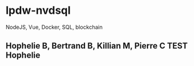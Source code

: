 # lpdw-nvdsql
NodeJS, Vue, Docker, SQL, blockchain
## Hophelie B, Bertrand B, Killian M, Pierre C  TEST Hophelie